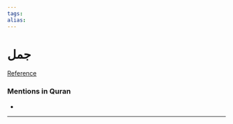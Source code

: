 ```yaml
---
tags: 
alias: 
---
```


# جمل

[Reference](https://corpus.quran.com/concept.jsp?id=camel)

### Mentions in Quran
- 

---

